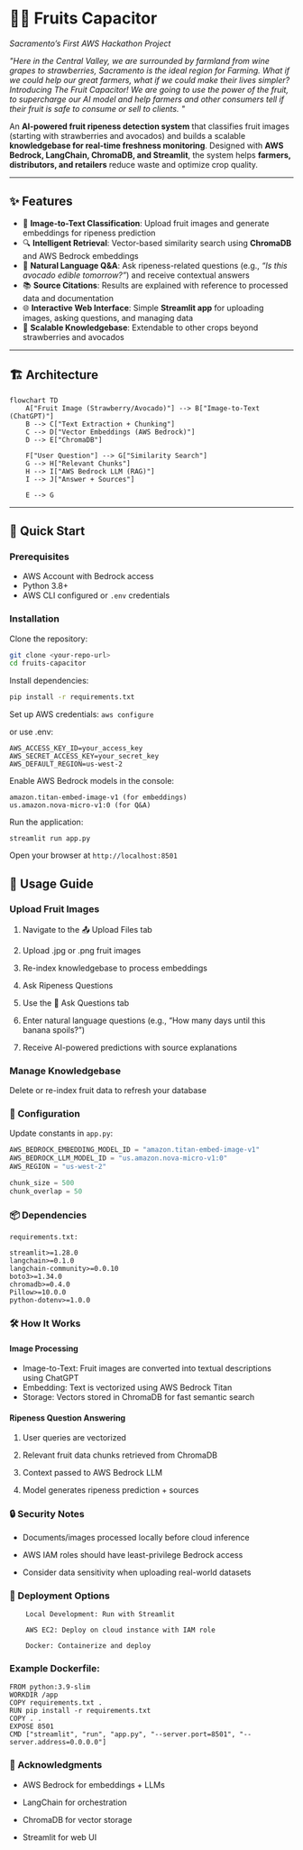 # 🍓🥑 Fruits Capacitor  
*Sacramento’s First AWS Hackathon Project*  


*"Here in the Central Valley, we are surrounded by farmland from wine grapes to strawberries, Sacramento is the ideal region for Farming. What if we could help our great farmers, what if we could make their lives simpler? Introducing The Fruit Capacitor! We are going to use the power of the fruit, to supercharge our AI model and help farmers and other consumers tell if their fruit is safe to consume or sell to clients. 
"*


An **AI-powered fruit ripeness detection system** that classifies fruit images (starting with strawberries and avocados) and builds a scalable **knowledgebase for real-time freshness monitoring**. Designed with **AWS Bedrock, LangChain, ChromaDB, and Streamlit**, the system helps **farmers, distributors, and retailers** reduce waste and optimize crop quality.  

---

## ✨ Features  

- 📸 **Image-to-Text Classification**: Upload fruit images and generate embeddings for ripeness prediction  
- 🔍 **Intelligent Retrieval**: Vector-based similarity search using **ChromaDB** and AWS Bedrock embeddings  
- 💬 **Natural Language Q&A**: Ask ripeness-related questions (e.g., *“Is this avocado edible tomorrow?”*) and receive contextual answers  
- 📚 **Source Citations**: Results are explained with reference to processed data and documentation  
- 🌐 **Interactive Web Interface**: Simple **Streamlit app** for uploading images, asking questions, and managing data  
- 🔄 **Scalable Knowledgebase**: Extendable to other crops beyond strawberries and avocados  

---

## 🏗️ Architecture  
```mermaid
flowchart TD
    A["Fruit Image (Strawberry/Avocado)"] --> B["Image-to-Text (ChatGPT)"]
    B --> C["Text Extraction + Chunking"]
    C --> D["Vector Embeddings (AWS Bedrock)"]
    D --> E["ChromaDB"]

    F["User Question"] --> G["Similarity Search"]
    G --> H["Relevant Chunks"]
    H --> I["AWS Bedrock LLM (RAG)"]
    I --> J["Answer + Sources"]

    E --> G
```



---

## 🚀 Quick Start  

### Prerequisites  
- AWS Account with Bedrock access  
- Python 3.8+  
- AWS CLI configured or `.env` credentials  

### Installation  

Clone the repository:  
```bash
git clone <your-repo-url>
cd fruits-capacitor
```

Install dependencies:
```bash
pip install -r requirements.txt
```

Set up AWS credentials:
```aws configure```

or use .env:
```
AWS_ACCESS_KEY_ID=your_access_key  
AWS_SECRET_ACCESS_KEY=your_secret_key  
AWS_DEFAULT_REGION=us-west-2  
```

Enable AWS Bedrock models in the console:
```
amazon.titan-embed-image-v1 (for embeddings)
us.amazon.nova-micro-v1:0 (for Q&A)
```

Run the application:
```
streamlit run app.py
```

Open your browser at `http://localhost:8501`

## 📖 Usage Guide

### Upload Fruit Images

1. Navigate to the 📤 Upload Files tab

2. Upload .jpg or .png fruit images

3. Re-index knowledgebase to process embeddings

4. Ask Ripeness Questions

5. Use the 💬 Ask Questions tab

6. Enter natural language questions (e.g., “How many days until this banana spoils?”)

7. Receive AI-powered predictions with source explanations

### Manage Knowledgebase

Delete or re-index fruit data to refresh your database

### 🔧 Configuration

Update constants in `app.py`:
```python
AWS_BEDROCK_EMBEDDING_MODEL_ID = "amazon.titan-embed-image-v1"
AWS_BEDROCK_LLM_MODEL_ID = "us.amazon.nova-micro-v1:0"
AWS_REGION = "us-west-2"

chunk_size = 500
chunk_overlap = 50
```

### 📦 Dependencies

`requirements.txt:`
```shell
streamlit>=1.28.0
langchain>=0.1.0
langchain-community>=0.0.10
boto3>=1.34.0
chromadb>=0.4.0
Pillow>=10.0.0
python-dotenv>=1.0.0
```

### 🛠️ How It Works

#### Image Processing

* Image-to-Text: Fruit images are converted into textual descriptions using ChatGPT
* Embedding: Text is vectorized using AWS Bedrock Titan
* Storage: Vectors stored in ChromaDB for fast semantic search

#### Ripeness Question Answering

1. User queries are vectorized

2. Relevant fruit data chunks retrieved from ChromaDB

3. Context passed to AWS Bedrock LLM

4.  Model generates ripeness prediction + sources

### 🔒 Security Notes

* Documents/images processed locally before cloud inference

* AWS IAM roles should have least-privilege Bedrock access

* Consider data sensitivity when uploading real-world datasets
  
### 🚀 Deployment Options
```
    Local Development: Run with Streamlit

    AWS EC2: Deploy on cloud instance with IAM role

    Docker: Containerize and deploy
```
### Example Dockerfile:

```
FROM python:3.9-slim
WORKDIR /app
COPY requirements.txt .
RUN pip install -r requirements.txt
COPY . .
EXPOSE 8501
CMD ["streamlit", "run", "app.py", "--server.port=8501", "--server.address=0.0.0.0"]
```
### 🙏 Acknowledgments

* AWS Bedrock for embeddings + LLMs

* LangChain for orchestration

* ChromaDB for vector storage

* Streamlit for web UI

